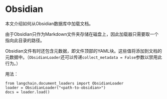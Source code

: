Obsidian
=======================================================

本文介绍如何从Obsidian数据库中加载文档。

由于Obsidian只作为Markdown文件夹存储在磁盘上，因此加载器只需要取一个指向此目录的路径。

Obsidian文件有时还包含元数据，即文件顶部的YAML块。这些值将添加到文档的元数据中。（`ObsidianLoader`还可以传递`collect_metadata = False`参数以禁用此行为。）

用法：

```
from langchain.document_loaders import ObsidianLoader
loader = ObsidianLoader("<path-to-obsidian>")
docs = loader.load()
```